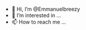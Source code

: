 - 👋 Hi, I’m @Emmanuelbreezy
- 👀 I’m interested in ...
- 📫 How to reach me ...

<!---
Emmanuelbreezy/Emmanuelbreezy is a ✨ special ✨ repository because its `README.md` (this file) appears on your GitHub profile.
You can click the Preview link to take a look at your changes.
--->
